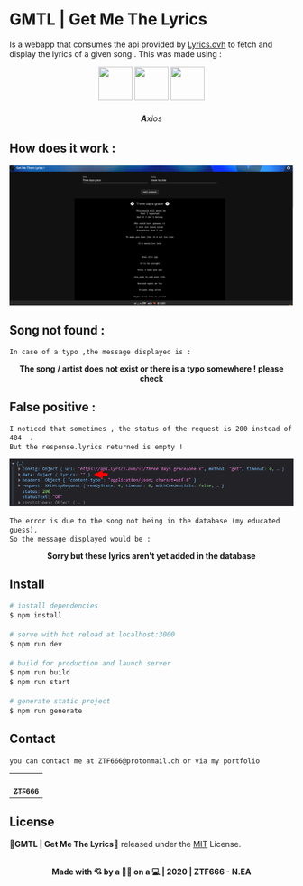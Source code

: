 # GMTL | Get Me The Lyrics

Is a webapp that consumes the api provided by [Lyrics.ovh](https://lyricsovh.docs.apiary.io) to fetch and display the lyrics of a given song .
This was made using :

<div align="center">
<img src="https://external-content.duckduckgo.com/iu/?u=https%3A%2F%2Fseeklogo.com%2Fimages%2FV%2Fvuetify-logo-3BCF73C928-seeklogo.com.png&f=1&nofb=1"  width='60' height='60'>
<img src="https://www.vectorlogo.zone/logos/nuxtjs/nuxtjs-icon.svg"  width='60' height='60'>
<img src="https://external-content.duckduckgo.com/iu/?u=https%3A%2F%2Fvuejs.org%2Fimages%2Flogo.png&f=1&nofb=1"  width='60' height='60'>
<h6><strong>A</strong>xios</h6>
</div>

## How does it work :

<div align="center">
<img src="/assets/Lyrics.gif" >
</div>

## Song not found :

```
In case of a typo ,the message displayed is :
```

<div align="center">
<strong><p>The song / artist does not exist or there is a typo somewhere ! please check</p> </strong>
</div>

## False positive :

```
I noticed that sometimes , the status of the request is 200 instead of 404  .
But the response.lyrics returned is empty !
```

<div align="center">
<img src="/assets/falsepositive.png" >
</div>

```
The error is due to the song not being in the database (my educated guess).
So the message displayed would be :
```

<div align="center">
<strong><p>Sorry but these lyrics aren't yet added in the database</p> </strong>
</div>

## Install

```bash
# install dependencies
$ npm install

# serve with hot reload at localhost:3000
$ npm run dev

# build for production and launch server
$ npm run build
$ npm run start

# generate static project
$ npm run generate
```

## Contact

```
you can contact me at ZTF666@protonmail.ch or via my portfolio

```

<div align="center">

<table>
  <tr>
    <td align="center"><a href="https://ztfportfolio.web.app/" target='_blank'><img src="https://avatars1.githubusercontent.com/u/32502988?v=4" width="100px;" alt=""/><br /><sub><b>ZTF666</b></sub></a></td>
  </tr>
</table>

</div>

## License

**💎GMTL | Get Me The Lyrics💎** released under the [MIT](LICENSE) License.
<br><br>

<div align="center">
<strong><p>Made with 💘 by a 👨‍💻 on a 💻 | 2020 | ZTF666 - N.EA</p> </strong>
</div>

